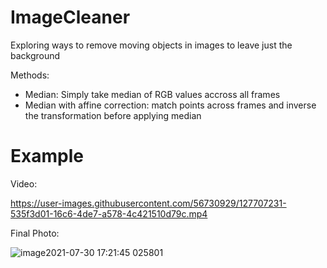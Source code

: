 # ImageCleaner

Exploring ways to remove moving objects in images to leave just the background

Methods:

- Median: Simply take median of RGB values accross all frames
- Median with affine correction: match points across frames and inverse the transformation before applying median


# Example

Video:



https://user-images.githubusercontent.com/56730929/127707231-535f3d01-16c6-4de7-a578-4c421510d79c.mp4



Final Photo:

![image2021-07-30 17:21:45 025801](https://user-images.githubusercontent.com/56730929/127706607-842455ab-4f6b-41c1-a6d3-1ce6dae5f7df.jpg)
